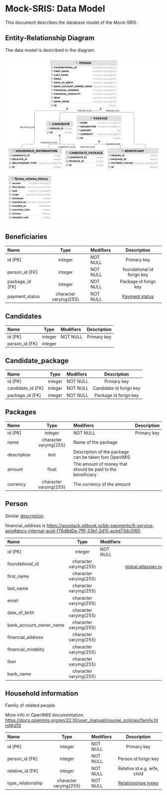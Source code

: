 # Mock-SRIS: Data Model

This document describes the database model of the Mock-SRIS.

## Entity-Relationship Diagram

The data model is described in the diagram.

![Entity-Relationship Diagram](images/data-model-diagram.png)


## Beneficiaries
| Name               |  Type   | Modifiers        |         Description         |
|:-------------------|:-------:|:----------- |:---------------------------:|
| id [PK]            | integer | NOT NULL |         Primary key         |
| person_id [FK]     | integer | NOT NULL | foundational id forign key  |
| package_id    [FK] | integer | NOT NULL |    Package id forign key    |
| payment_status     |   character varying(255)    | NOT NULL | [Payment status](status.md) |

## Candidates

| Name                    |          Type          | Modifiers |          Description         |
|:------------------------|:----------------------:|:----------|:----------------------------:|
| id [PK]                 |        integer         | NOT NULL  |         Primary key          |
| person_id   [FK]            |        integer         |           |                              |


## Candidate_package
| Name              |  Type   | Modifiers        |       Description       |
|:------------------|:-------:|:----------- |:-----------------------:|
| id [PK]           | integer | NOT NULL |       Primary key       |
| candidate_id [FK] | integer | NOT NULL | Candidate id forign key |
| package_id [FK]   | integer | NOT NULL |  Package id forign key  |


## Packages

| Name        |          Type          | Modifiers                                                  |                  Description      |
|:------------|:----------------------:|:-----------------------------------------------------------|:----------------------------------------------------:|
| id [PK]     |        integer         | NOT NULL                                                   |                     Primary key                      |
| name        | character varying(255) | Name of the package                                        |
| description |          text          | Description of the package can be taken fom OpenIMIS       |
| amount      |     float     | The amount of money that should be paid to the beneficiary |
| currency    | character varying(255) | The currency of the amount                             |

## Person

Similar [description](https://openid.net/specs/openid-connect-core-1_0.html#5.1.%20Standard%20Claims).

financial_address is https://govstack.gitbook.io/bb-payments/9-service-apis#docs-internal-guid-f78d8d0a-7fff-33bf-2d15-aced73dc0f65


| Name                    |  Type   | Modifiers |                                                                                                       Description                                                                                                       |
|:------------------------|:-------:|:----------|:-----------------------------------------------------------------------------------------------------------------------------------------------------------------------------------------------------------------------:|
| id [PK]                 | integer | NOT NULL  |                                                                                                       Primary key                                                                                                       |
| foundational_id         | character varying(255)  |           |              UUID is a temporary solution for showing Foundational Id.  https://govstack-global.atlassian.net/wiki/spaces/DEMO/pages/111575043/Service+Blueprint+of+Unconditional+Social+Cash+Transfer               |
| first_name              | character varying(255)  |           |                                                                                                    Person first name                                                                                                    |
| last_name               | character varying(255)  |           |                                                                                                    Person last name                                                                                                     |
| email                   | character varying(255)  |           |                                                                                                      Person email                                                                                                       |
| date_of_birth           | character varying(255)  |           |                                                                                                  Person date of birth                                                                                                   |
| bank_account_owner_name | character varying(255)  |           |                                    Bacnk Account Owner name. [More info](https://github.com/GovStackWorkingGroup/sandbox-bb-payments/tree/bad263faa7ff1c4d7788751e9cd06899c561853a)                                     |
| financial_address       | character varying(255)  |           |                                        Financial address [More info](https://github.com/GovStackWorkingGroup/sandbox-bb-payments/tree/bad263faa7ff1c4d7788751e9cd06899c561853a)                                         |
| financial_modality      | character varying(255)  |           |                                        Financial modality [More info](https://github.com/GovStackWorkingGroup/sandbox-bb-payments/tree/bad263faa7ff1c4d7788751e9cd06899c561853a)                                        |
| iban                    | character varying(255)  |           |                                International Bank Account Number  [More info](https://github.com/GovStackWorkingGroup/sandbox-bb-payments/tree/bad263faa7ff1c4d7788751e9cd06899c561853a)                                |
| bank_name               | character varying(255)  |           |                                            Bank name  [More info](https://github.com/GovStackWorkingGroup/sandbox-bb-payments/tree/bad263faa7ff1c4d7788751e9cd06899c561853a)                                            |

## Household information
Family of related people.

More info in OpenIMIS documentation.
https://docs.openimis.org/en/22.10/user_manual/insuree_policies/family.html#id10

| Name              |  Type   | Modifiers        |                 Description                 |
|:------------------|:-------:|:----------- |:-------------------------------------------:|
| id [PK]           | integer | NOT NULL |                 Primary key                 |
| person_id [FK]    | integer | NOT NULL |            Person id forign key             |
| relative_id [FK]  | integer | NOT NULL |        Relative id e.g. wife, child         |
| type_relationship | character varying(255) | NOT NULL | [Relationshipe types](relatioship-types.md) |
